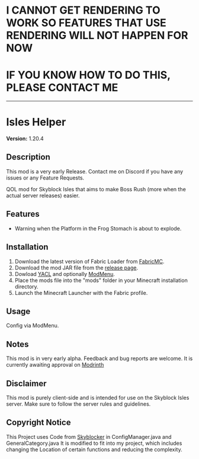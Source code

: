 # I CANNOT GET RENDERING TO WORK SO FEATURES THAT USE RENDERING WILL NOT HAPPEN FOR NOW
# IF YOU KNOW HOW TO DO THIS, PLEASE CONTACT ME
---




# Isles Helper

**Version:** 1.20.4

## Description

This mod is a very early Release. Contact me on Discord if you have any issues or any Feature Requests.

QOL mod for Skyblock Isles that aims to make Boss Rush (more when the actual server releases) easier.

## Features

- Warning when the Platform in the Frog Stomach is about to explode.

## Installation

1. Download the latest version of Fabric Loader from [FabricMC](https://fabricmc.net/use/).
2. Download the mod JAR file from the [release page](https://github.com/Tripp1e/IslesHelper/tags).
3. Dowload [YACL](https://modrinth.com/mod/yacl) and optionally [ModMenu](https://modrinth.com/mod/modmenu).
4. Place the mods file into the "mods" folder in your Minecraft installation directory.
5. Launch the Minecraft Launcher with the Fabric profile.

## Usage

Config via ModMenu.

## Notes

This mod is in very early alpha. Feedback and bug reports are welcome.
It is currently awaiting approval on [Modrinth](https://modrinth.com/mod/isleshelper)

## Disclaimer

This mod is purely client-side and is intended for use on the Skyblock Isles server. Make sure to follow the server rules and guidelines.

## Copyright Notice

This Project uses Code from [Skyblocker](https://github.com/SkyblockerMod/) in ConfigManager.java and GeneralCategory.java
It is modified to fit into my project, which includes changing the Location of certain functions and reducing the complexity.
